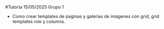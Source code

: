 #Tutoria 15/05/2025 Grupo 1

- Como crear templates de paginas y galerias de imágenes con grid, grid templates row y columns.
